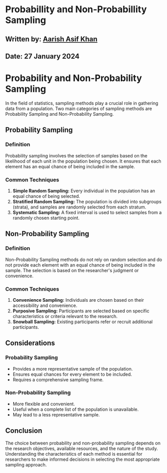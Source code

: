# **Probabillity and Non-Probabillity Sampling**

## **Written by:** [Aarish Asif Khan](https://github.com/aarish47)

## **Date:** 27 January 2024

# Probability and Non-Probability Sampling

In the field of statistics, sampling methods play a crucial role in gathering data from a population. Two main categories of sampling methods are Probability Sampling and Non-Probability Sampling.

## **Probability Sampling**

### **Definition**

Probability sampling involves the selection of samples based on the likelihood of each unit in the population being chosen. It ensures that each element has an equal chance of being included in the sample.

### **Common Techniques**

1. **Simple Random Sampling:** Every individual in the population has an equal chance of being selected.
2. **Stratified Random Sampling:** The population is divided into subgroups (strata), and samples are randomly selected from each stratum.
3. **Systematic Sampling:** A fixed interval is used to select samples from a randomly chosen starting point.

## **Non-Probability Sampling**

### **Definition**

Non-Probability Sampling methods do not rely on random selection and do not provide each element with an equal chance of being included in the sample. The selection is based on the researcher's judgment or convenience.

### Common Techniques
1. **Convenience Sampling:** Individuals are chosen based on their accessibility and convenience.
2. **Purposive Sampling:** Participants are selected based on specific characteristics or criteria relevant to the research.
3. **Snowball Sampling:** Existing participants refer or recruit additional participants.

## **Considerations**

### **Probability Sampling**

- Provides a more representative sample of the population.
- Ensures equal chances for every element to be included.
- Requires a comprehensive sampling frame.

### **Non-Probability Sampling**

- More flexible and convenient.
- Useful when a complete list of the population is unavailable.
- May lead to a less representative sample.

## **Conclusion**

The choice between probability and non-probability sampling depends on the research objectives, available resources, and the nature of the study. Understanding the characteristics of each method is essential for researchers to make informed decisions in selecting the most appropriate sampling approach.

